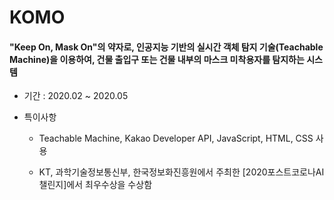 # KOMO

#### **"Keep On, Mask On"의 약자로, 인공지능 기반의 실시간 객체 탐지 기술(Teachable Machine)을 이용하여, 건물 출입구 또는 건물 내부의 마스크 미착용자를 탐지하는 시스템**

* 기간 : 2020.02 ~ 2020.05

* 특이사항

  * Teachable Machine, Kakao Developer API, JavaScript, HTML, CSS 사용
  
  * KT, 과학기술정보통신부, 한국정보화진흥원에서 주최한 [2020포스트코로나AI챌린지]에서 최우수상을 수상함

